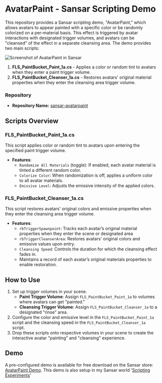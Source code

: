 # AvatarPaint - Sansar Scripting Demo

This repository provides a Sansar scripting demo, "AvatarPaint," which allows avatars to appear painted with a specific color or be randomly colorized on a per-material basis. This effect is triggered by avatar interactions with designated trigger volumes, and avatars can be "cleansed" of the effect in a separate cleansing area. The demo provides two main scripts:

![Screenshot of AvatarPaint in Sansar](screenshot1.jpg)

1. **FLS_PaintBucket_Paint_1a.cs** - Applies a color or random tint to avatars when they enter a paint trigger volume.
2. **FLS_PaintBucket_Cleanser_1a.cs** - Restores avatars' original material properties when they enter the cleansing area trigger volume.

### Repository

- **Repository Name:** [sansar-avatarpaint](https://github.com/iamfreelight/sansar-avatarpaint)

## Scripts Overview

### FLS_PaintBucket_Paint_1a.cs
This script applies color or random tint to avatars upon entering the specified paint trigger volume.

- **Features**:
  - `Randomize All Materials` (toggle): If enabled, each avatar material is tinted a different random color.
  - `Colorize Color`: When randomization is off, applies a uniform color to all avatar materials.
  - `Emissive Level`: Adjusts the emissive intensity of the applied colors.

### FLS_PaintBucket_Cleanser_1a.cs
This script restores avatars' original colors and emissive properties when they enter the cleansing area trigger volume.

- **Features**:
  - `rbTriggerSpawnpoint`: Tracks each avatar’s original material properties when they enter the scene or designated area
  - `rbTriggerCleanserArea`: Restores avatars' original colors and emissive values upon entry.
  - `Cleansing Speed`: Controls the duration for which the cleansing effect fades in.
  - Maintains a record of each avatar’s original materials properties to enable restoration.

## How to Use
1. Set up trigger volumes in your scene.
   - **Paint Trigger Volume**: Assign `FLS_PaintBucket_Paint_1a` to volumes where avatars can get "painted."
   - **Cleansing Trigger Volume**: Assign `FLS_PaintBucket_Cleanser_1a` to a designated "rinse" area.
2. Configure the color and emissive level in the `FLS_PaintBucket_Paint_1a` script and the cleansing speed in the `FLS_PaintBucket_Cleanser_1a` script.
3. Drop these scripts onto respective volumes in your scene to create the interactive avatar "painting" and "cleansing" experience.

## Demo
A pre-configured demo is available for free download on the Sansar store: [AvatarPaint Demo](https://store.sansar.com/freelight).
This demo is also setup in my Sansar world '[Scripting Experiments]()'
